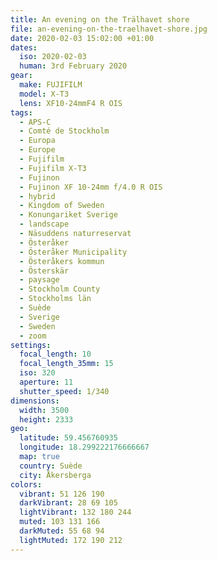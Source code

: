 ```yaml
---
title: An evening on the Trälhavet shore
file: an-evening-on-the-traelhavet-shore.jpg
date: 2020-02-03 15:02:00 +01:00
dates:
  iso: 2020-02-03
  human: 3rd February 2020
gear:
  make: FUJIFILM
  model: X-T3
  lens: XF10-24mmF4 R OIS
tags:
  - APS-C
  - Comté de Stockholm
  - Europa
  - Europe
  - Fujifilm
  - Fujifilm X-T3
  - Fujinon
  - Fujinon XF 10-24mm f/4.0 R OIS
  - hybrid
  - Kingdom of Sweden
  - Konungariket Sverige
  - landscape
  - Näsuddens naturreservat
  - Österåker
  - Österåker Municipality
  - Österåkers kommun
  - Österskär
  - paysage
  - Stockholm County
  - Stockholms län
  - Suède
  - Sverige
  - Sweden
  - zoom
settings:
  focal_length: 10
  focal_length_35mm: 15
  iso: 320
  aperture: 11
  shutter_speed: 1/340
dimensions:
  width: 3500
  height: 2333
geo:
  latitude: 59.456760935
  longitude: 18.299222176666667
  map: true
  country: Suède
  city: Åkersberga
colors:
  vibrant: 51 126 190
  darkVibrant: 28 69 105
  lightVibrant: 132 180 244
  muted: 103 131 166
  darkMuted: 55 68 94
  lightMuted: 172 190 212
---
```



